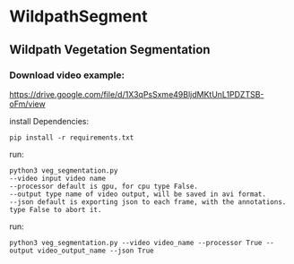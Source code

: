 # WildpathSegment


## Wildpath Vegetation Segmentation

### Download video example:
https://drive.google.com/file/d/1X3qPsSxme49BljdMKtUnL1PDZTSB-oFm/view

install Dependencies:
```
pip install -r requirements.txt
```
run:
```
python3 veg_segmentation.py 
--video input video name
--processor default is gpu, for cpu type False.
--output type name of video output, will be saved in avi format.
--json default is exporting json to each frame, with the annotations. type False to abort it.
```
run:
```
python3 veg_segmentation.py --video video_name --processor True --output video_output_name --json True
```
